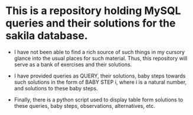 # This is a repository holding MySQL queries and their solutions for the sakila database. 

 - I have not been able to find a rich source of such things in my cursory glance into the usual places for such material. Thus, this repository will serve as a bank of exercises and their solutions. 

 - I have provided queries as QUERY, their solutions, baby steps towards such solutions in the form of BABY STEP i, where i is a natural number, and solutions to these baby steps. 

 - Finally, there is a python script used to display table form solutions to these queries, baby steps, observations, alternatives, etc.  

